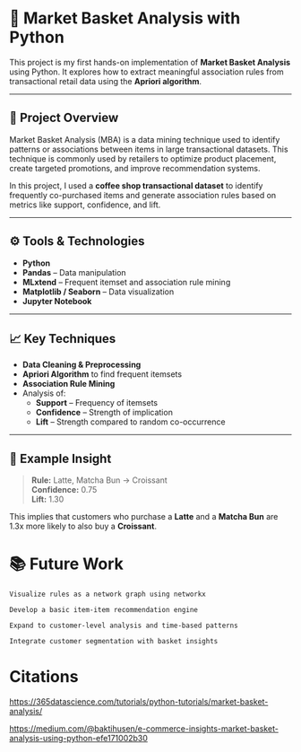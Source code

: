 # 🛒 Market Basket Analysis with Python

This project is my first hands-on implementation of **Market Basket Analysis** using Python. It explores how to extract meaningful association rules from transactional retail data using the **Apriori algorithm**.

---

## 📌 Project Overview

Market Basket Analysis (MBA) is a data mining technique used to identify patterns or associations between items in large transactional datasets. This technique is commonly used by retailers to optimize product placement, create targeted promotions, and improve recommendation systems.

In this project, I used a **coffee shop transactional dataset** to identify frequently co-purchased items and generate association rules based on metrics like support, confidence, and lift.

---

## ⚙️ Tools & Technologies

- **Python**
- **Pandas** – Data manipulation
- **MLxtend** – Frequent itemset and association rule mining
- **Matplotlib / Seaborn** – Data visualization
- **Jupyter Notebook**

---

## 📈 Key Techniques

- **Data Cleaning & Preprocessing**
- **Apriori Algorithm** to find frequent itemsets
- **Association Rule Mining**
- Analysis of:
  - **Support** – Frequency of itemsets
  - **Confidence** – Strength of implication
  - **Lift** – Strength compared to random co-occurrence

---

## 🧠 Example Insight

> **Rule:** Latte, Matcha Bun → Croissant  
> **Confidence:** 0.75  
> **Lift:** 1.30

This implies that customers who purchase a **Latte** and a **Matcha Bun** are 1.3x more likely to also buy a **Croissant**.

# 📚 Future Work

    Visualize rules as a network graph using networkx

    Develop a basic item-item recommendation engine

    Expand to customer-level analysis and time-based patterns

    Integrate customer segmentation with basket insights



# Citations

https://365datascience.com/tutorials/python-tutorials/market-basket-analysis/

https://medium.com/@baktihusen/e-commerce-insights-market-basket-analysis-using-python-efe171002b30
